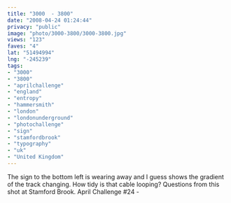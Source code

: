 ```yaml
---
title: "3000  - 3800"
date: "2008-04-24 01:24:44"
privacy: "public"
image: "photo/3000-3800/3000-3800.jpg"
views: "123"
faves: "4"
lat: "51494994"
lng: "-245239"
tags:
- "3000"
- "3800"
- "aprilchallenge"
- "england"
- "entropy"
- "hammersmith"
- "london"
- "londonunderground"
- "photochallenge"
- "sign"
- "stamfordbrook"
- "typography"
- "uk"
- "United Kingdom"
---
```

The sign to the bottom left is wearing away and I guess shows the gradient of the track changing. How tidy is that cable looping? Questions from this shot at Stamford Brook. April Challenge #24 - <a href="/photos/2008/04/24/3000-3800"></a>
